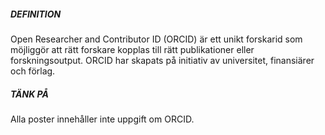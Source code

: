 ##### DEFINITION  
Open Researcher and Contributor ID (ORCID) är ett unikt forskarid som möjliggör att rätt forskare kopplas till rätt publikationer eller forskningsoutput. ORCID har skapats på initiativ av universitet, finansiärer och förlag. 

##### TÄNK PÅ  
Alla poster innehåller inte uppgift om ORCID.


